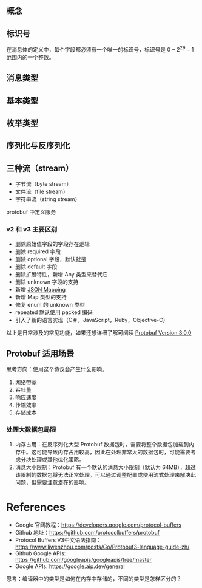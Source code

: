 <!--
 * @Author: JohnJeep
 * @Date: 2022-04-08 09:27:21
 * @LastEditors: JohnJeep
 * @LastEditTime: 2023-05-27 15:38:07
 * @Description: Protobuf 知识
 * Copyright (c) 2023 by John Jeep, All Rights Reserved. 
-->


## 概念



## 标识号

在消息体的定义中，每个字段都必须有一个唯一的标识号，标识号是  $0- 2^{29}-1$ 范围内的一个整数。



## 消息类型





## 基本类型



## 枚举类型



## 序列化与反序列化





## 三种流（stream）

- 字节流（byte stream）
- 文件流（file stream）
- 字符串流（string stream） 

protobuf 中定义服务



### v2 和 v3 主要区别

- 删除原始值字段的字段存在逻辑
- 删除 required 字段
- 删除 optional 字段，默认就是
- 删除 default 字段
- 删除扩展特性，新增 Any 类型来替代它
- 删除 unknown 字段的支持
- 新增 [JSON Mapping](https://developers.google.com/protocol-buffers/docs/proto3#json)
- 新增 Map 类型的支持
- 修复 enum 的 unknown 类型
- repeated 默认使用 packed 编码
- 引入了新的语言实现（C＃，JavaScript，Ruby，Objective-C）

以上是日常涉及的常见功能，如果还想详细了解可阅读 [Protobuf Version 3.0.0](https://github.com/protocolbuffers/protobuf/releases?after=v3.2.1)



## Protobuf 适用场景

思考方向：使用这个协议会产生什么影响。

1. 网络带宽
2. 吞吐量
3. 响应速度
4. 传输效率
5. 存储成本



### 处理大数据包局限

1. 内存占用：在反序列化大型 Protobuf 数据包时，需要将整个数据包加载到内存中。这可能导致内存占用较高，因此在处理非常大的数据包时，可能需要考虑分块处理或其他优化策略。
2. 消息大小限制：Protobuf 有一个默认的消息大小限制（默认为 64MB），超过该限制的数据包将无法正常处理。可以通过调整配置或使用流式处理来解决此问题，但需要注意潜在的影响。



# References

- Google 官网教程：https://developers.google.com/protocol-buffers
- Github 地址：https://github.com/protocolbuffers/protobuf
- Protocol Buffers V3中文语法指南：https://www.liwenzhou.com/posts/Go/Protobuf3-language-guide-zh/
- Github Google APIs: https://github.com/googleapis/googleapis/tree/master
- Google APIs: https://google.aip.dev/general



思考：编译器中的类型是如何在内存中存储的，不同的类型是怎样区分的？